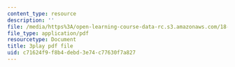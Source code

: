 ```yaml
---
content_type: resource
description: ''
file: /media/https%3A/open-learning-course-data-rc.s3.amazonaws.com/18-03-differential-equations-spring-2010/c71624f9f8b4debd3e74c77630f7a827_3ejfkMHr_DE.pdf
file_type: application/pdf
resourcetype: Document
title: 3play pdf file
uid: c71624f9-f8b4-debd-3e74-c77630f7a827
---
```

